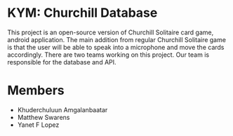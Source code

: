# KYM: Churchill Database

This project is an open-source version of Churchill Solitaire card game, android application.
The main addition from regular Churchill Solitaire game is that the user will be able to speak into a microphone and move the cards 
accordingly. There are two teams working on this project. Our team is responsible for the database and API. 






# Members
- Khuderchuluun Amgalanbaatar
- Matthew Swarens
- Yanet F Lopez 

